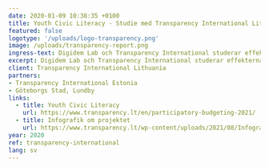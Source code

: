 ```yaml
---
date: 2020-01-09 10:38:35 +0100
title: Youth Civic Literacy - Studie med Transparency International Lithuania
featured: false
logotype: '/uploads/logo-transparency.png'
image: /uploads/transparency-report.png
ingress-text: Digidem Lab och Transparency International studerar effekterna av ungas deltagande.
excerpt: Digidem Lab och Transparency International studerar effekterna av ungas deltagande.
client: Transparency International Lithuania
partners:
- Transparency International Estonia
- Göteborgs Stad, Lundby
links:
  - title: Youth Civic Literacy
    url: https://www.transparency.lt/en/participatory-budgeting-2021/
  - title: Infografik om projektet
    url: https://www.transparency.lt/wp-content/uploads/2021/08/Infografikas_EN.pdf
year: 2020
ref: transparency-international
lang: sv
---
```

